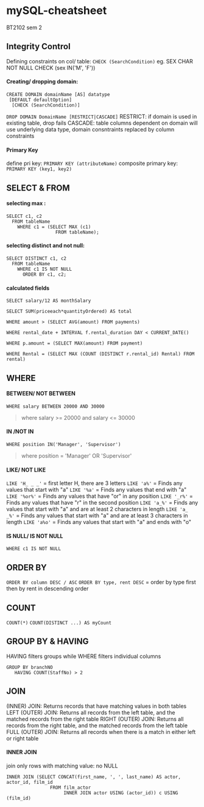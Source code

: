 # mySQL-cheatsheet
BT2102 sem 2

## Integrity Control
Defining constraints on col/ table: 
`CHECK (SearchCondition)` eg. SEX CHAR NOT NULL CHECK (sex IN('M', 'F'))

#### Creating/ dropping domain:
```
CREATE DOMAIN domainName [AS] datatype
 [DEFAULT defaultOption]
  [CHECK (SearchCondition)]
```
`DROP DOMAIN DomainName [RESTRICT|CASCADE]`
RESTRICT: if domain is used in existing table, drop fails
CASCADE: table columns dependent on domain will use underlying data type, domain consntraints replaced by column constraints

#### Primary Key
define pri key: `PRIMARY KEY (attributeName)`
composite primary key: `PRIMARY KEY (key1, key2)`


## SELECT & FROM
#### selecting **max** : 
```
SELECT c1, c2 
  FROM tableName 
    WHERE c1 = (SELECT MAX (c1) 
                  FROM tableName);
```
                  
#### selecting distinct and not null: 
```
SELECT DISTINCT c1, c2 
  FROM tableName 
    WHERE c1 IS NOT NULL 
      ORDER BY c1, c2;
```

#### calculated fields
`SELECT salary/12 AS monthSalary`

`SELECT SUM(priceeach*quantityOrdered) AS total`

`WHERE amount > (SELECT AVG(amount) FROM payments)`

`WHERE rental_date + INTERVAL f.rental_duration DAY < CURRENT_DATE()`

`WHERE p.amount = (SELECT MAX(amount) FROM payment)`

`WHERE Rental = (SELECT MAX (COUNT (DISTINCT r.rental_id) Rental) FROM rental)`


## WHERE 
#### BETWEEN/ NOT BETWEEN
`WHERE salary BETWEEN 20000 AND 30000`
 > where salary >= 20000 and salary <= 30000
 
#### IN /NOT IN
`WHERE position IN('Manager', 'Supervisor')`
 > where position = 'Manager' OR 'Supervisor'

#### LIKE/ NOT LIKE
`LIKE 'H_ _ _'` = first letter H, there are 3 letters
`LIKE 'a%'`	= Finds any values that start with "a"
`LIKE '%a'`	= Finds any values that end with "a"
`LIKE '%or%'`	= Finds any values that have "or" in any position
`LIKE '_r%'`	= Finds any values that have "r" in the second position
`LIKE 'a_%'`	= Finds any values that start with "a" and are at least 2 characters in length
`LIKE 'a_ _%'`	= Finds any values that start with "a" and are at least 3 characters in length
`LIKE 'a%o'`	= Finds any values that start with "a" and ends with "o"

#### IS NULL/ IS NOT NULL
`WHERE c1 IS NOT NULL`

## ORDER BY
`ORDER BY column DESC / ASC`
`ORDER BY type, rent DESC` = order by type first then by rent in descending order

## COUNT
`COUNT(*)`
`COUNT(DISTINCT ...) AS myCount`

## GROUP BY & HAVING 
HAVING filters groups while WHERE filters individual columns
```
GROUP BY branchNO
   HAVING COUNT(StaffNo) > 2
```

## JOIN
(INNER) JOIN: Returns records that have matching values in both tables
LEFT (OUTER) JOIN: Returns all records from the left table, and the matched records from the right table
RIGHT (OUTER) JOIN: Returns all records from the right table, and the matched records from the left table
FULL (OUTER) JOIN: Returns all records when there is a match in either left or right table

#### INNER JOIN
join only rows with matching value: no NULL
```
INNER JOIN (SELECT CONCAT(first_name, ', ', last_name) AS actor, actor_id, film_id 
                FROM film_actor 
                     INNER JOIN actor USING (actor_id)) c USING (film_id)
```


